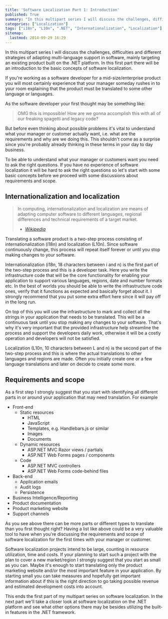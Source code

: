 ```yaml
---
title: 'Software Localization Part 1: Introduction'
published: True
summary: "In this multipart series I will discuss the challenges, difficulties and different strategies of adapting multi-language support in software, mainly targeting an existing product built on the .NET platform. In this first part there will be an introduction to the basic concepts of software localization."
categories: ["Localization"]
tags: ["i18n", "L10n", ".NET", "Internationalization", "Localization"]
sitemap:
  lastmod: 2014-09-29 16:29
---
```


In this multipart series I will discuss the challenges, difficulties and different strategies of adapting multi-language support in software,
mainly targeting an existing product built on the .NET platform. In this first part there will be an introduction to the basic concepts of
software localization.

<!-- more -->

If you're working as a software developer for a mid-size/enterprise product you will most certainly experience that your manager someday rushes in
to your room explaining that the product must be translated to some other language or languages.

As the software developer your first thought may be something like:
>OMG this is impossible! How are we gonna accomplish this with all of our freaking spagetti and legacy code?

But before even thinking about possible problems it's vital to understand what your manager or customer actually want,
i.e. what are the requirements and why are we doing this. This shouldn't come as a surprise since you're probably already
thinking in these terms in your day to day business.

To be able to understand what your manager or customers want you need to ask the right questions. If you have no experience of
software localization it will be hard to ask the right questions so let's start with some basic concepts before we proceed with
some discussions about requirements and scope.

## Internationalization and localization
> In computing, internationalization and localization are means of adapting computer software to different languages, regional
> differences and technical requirements of a target market.<br/>
> - <cite>[Wikipedia][1]</cite>

Translating a software product is a two-step process consisting of internationalization (i18n) and localization (L10n). Since software
continuously change, this process will repeat itself forever or until you stop making changes to your software.

Internationalization (i18n, 18 characters between i and n) is the first part of the two-step process and this is a developer task.
Here you write the infrastructure code that will be the core functionality for enabling your application to support various languages,
regions, date and number formats etc. In the best of worlds you should be able to write the infrastructure code ones, verify that it
functions as expected and basically forget about it. I strongly recommend that you put some extra effort here since it will pay off
in the long run.

On top of this you will use the infrastructure to mark and collect all the strings in your application that needs
to be translated. This will be a continuous task until you stop making any changes to your software. That's why it's very important that
the provided infrastructure help streamline the process and support the developers daily work, otherwise it will be a costly operation and
developers will not be satisfied.

Localization (L10n, 10 characters between L and n) is the second part of the two-step process and this is where the actual translations to other
languages and regions are made. Often you initially create one or a few language translations and later on decide to create some more.

## Requirements and scope
As a first step I strongly suggest that you start with identifying all different parts in or around your application that may need
translation. For example

* Front-end
    * Static resources
        * HTML
        * JavaScript
        * Templates, e.g. Handlebars.js or similar
        * Images
        * Documents
    * Dynamic resources
        * ASP.NET MVC Razor views / partials
        * ASP.NET Web Forms pages / components
    * Code
        * ASP.NET MVC controllers
        * ASP.NET Web Forms code-behind files
* Back-end
    * Application emails
    * Audit logs
    * Persistence
* Business Intelligence/Reporting
* Product documentation
* Product marketing website
* Support channels

As you see above there can be more parts or different types to translate than you first thought right? Having a list like above could
be a very valuable tool to have when you're discussing the requirements and scope of software localization for the first times with
your manager or customer.

Software localization projects intend to be large, counting in resource utilization, time and costs. If your planning to start such a
project with the plan to cover a new market/region I strongly suggest that you start as small as you can. Maybe it's enough to start
translating only the product marketing website and/or the most important feature in your application. By starting small you can
take measures and hopefully get important information about if this is the right direction to go taking possible revenue and estimated
development costs into account.

This ends the first part of my multipart series on software localization. In the next part we'll take a closer look at software
localization on the .NET platform and see what other options there may be besides utilizing the built-in features in the .NET framework.

[1]:http://en.wikipedia.org/wiki/Internationalization_and_localization